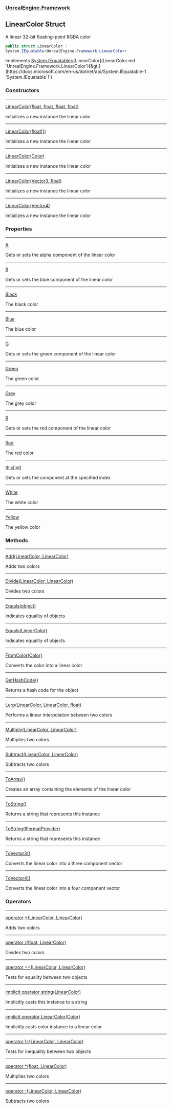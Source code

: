 ### [UnrealEngine.Framework](UnrealEngine_Framework.md 'UnrealEngine.Framework')
## LinearColor Struct
A linear 32-bit floating-point RGBA color  
```csharp
public struct LinearColor :
System.IEquatable<UnrealEngine.Framework.LinearColor>
```

Implements [System.IEquatable&lt;](https://docs.microsoft.com/en-us/dotnet/api/System.IEquatable-1 'System.IEquatable`1')[LinearColor](LinearColor.md 'UnrealEngine.Framework.LinearColor')[&gt;](https://docs.microsoft.com/en-us/dotnet/api/System.IEquatable-1 'System.IEquatable`1')  
### Constructors

***
[LinearColor(float, float, float, float)](LinearColor_LinearColor(float_float_float_float).md 'UnrealEngine.Framework.LinearColor.LinearColor(float, float, float, float)')

Initializes a new instance the linear color  

***
[LinearColor(float[])](LinearColor_LinearColor(float__).md 'UnrealEngine.Framework.LinearColor.LinearColor(float[])')

Initializes a new instance the linear color  

***
[LinearColor(Color)](LinearColor_LinearColor(Color).md 'UnrealEngine.Framework.LinearColor.LinearColor(System.Drawing.Color)')

Initializes a new instance the linear color  

***
[LinearColor(Vector3, float)](LinearColor_LinearColor(Vector3_float).md 'UnrealEngine.Framework.LinearColor.LinearColor(System.Numerics.Vector3, float)')

Initializes a new instance the linear color  

***
[LinearColor(Vector4)](LinearColor_LinearColor(Vector4).md 'UnrealEngine.Framework.LinearColor.LinearColor(System.Numerics.Vector4)')

Initializes a new instance the linear color  
### Properties

***
[A](LinearColor_A.md 'UnrealEngine.Framework.LinearColor.A')

Gets or sets the alpha component of the linear color  

***
[B](LinearColor_B.md 'UnrealEngine.Framework.LinearColor.B')

Gets or sets the blue component of the linear color  

***
[Black](LinearColor_Black.md 'UnrealEngine.Framework.LinearColor.Black')

The black color  

***
[Blue](LinearColor_Blue.md 'UnrealEngine.Framework.LinearColor.Blue')

The blue color  

***
[G](LinearColor_G.md 'UnrealEngine.Framework.LinearColor.G')

Gets or sets the green component of the linear color  

***
[Green](LinearColor_Green.md 'UnrealEngine.Framework.LinearColor.Green')

The green color  

***
[Grey](LinearColor_Grey.md 'UnrealEngine.Framework.LinearColor.Grey')

The grey color  

***
[R](LinearColor_R.md 'UnrealEngine.Framework.LinearColor.R')

Gets or sets the red component of the linear color  

***
[Red](LinearColor_Red.md 'UnrealEngine.Framework.LinearColor.Red')

The red color  

***
[this[int]](LinearColor_this_int_.md 'UnrealEngine.Framework.LinearColor.this[int]')

Gets or sets the component at the specified index  

***
[White](LinearColor_White.md 'UnrealEngine.Framework.LinearColor.White')

The white color  

***
[Yellow](LinearColor_Yellow.md 'UnrealEngine.Framework.LinearColor.Yellow')

The yellow color  
### Methods

***
[Add(LinearColor, LinearColor)](LinearColor_Add(LinearColor_LinearColor).md 'UnrealEngine.Framework.LinearColor.Add(UnrealEngine.Framework.LinearColor, UnrealEngine.Framework.LinearColor)')

Adds two colors  

***
[Divide(LinearColor, LinearColor)](LinearColor_Divide(LinearColor_LinearColor).md 'UnrealEngine.Framework.LinearColor.Divide(UnrealEngine.Framework.LinearColor, UnrealEngine.Framework.LinearColor)')

Divides two colors  

***
[Equals(object)](LinearColor_Equals(object).md 'UnrealEngine.Framework.LinearColor.Equals(object)')

Indicates equality of objects  

***
[Equals(LinearColor)](LinearColor_Equals(LinearColor).md 'UnrealEngine.Framework.LinearColor.Equals(UnrealEngine.Framework.LinearColor)')

Indicates equality of objects  

***
[FromColor(Color)](LinearColor_FromColor(Color).md 'UnrealEngine.Framework.LinearColor.FromColor(System.Drawing.Color)')

Converts the color into a linear color  

***
[GetHashCode()](LinearColor_GetHashCode().md 'UnrealEngine.Framework.LinearColor.GetHashCode()')

Returns a hash code for the object  

***
[Lerp(LinearColor, LinearColor, float)](LinearColor_Lerp(LinearColor_LinearColor_float).md 'UnrealEngine.Framework.LinearColor.Lerp(UnrealEngine.Framework.LinearColor, UnrealEngine.Framework.LinearColor, float)')

Performs a linear interpolation between two colors  

***
[Multiply(LinearColor, LinearColor)](LinearColor_Multiply(LinearColor_LinearColor).md 'UnrealEngine.Framework.LinearColor.Multiply(UnrealEngine.Framework.LinearColor, UnrealEngine.Framework.LinearColor)')

Multiplies two colors  

***
[Subtract(LinearColor, LinearColor)](LinearColor_Subtract(LinearColor_LinearColor).md 'UnrealEngine.Framework.LinearColor.Subtract(UnrealEngine.Framework.LinearColor, UnrealEngine.Framework.LinearColor)')

Subtracts two colors  

***
[ToArray()](LinearColor_ToArray().md 'UnrealEngine.Framework.LinearColor.ToArray()')

Creates an array containing the elements of the linear color  

***
[ToString()](LinearColor_ToString().md 'UnrealEngine.Framework.LinearColor.ToString()')

Returns a string that represents this instance  

***
[ToString(IFormatProvider)](LinearColor_ToString(IFormatProvider).md 'UnrealEngine.Framework.LinearColor.ToString(System.IFormatProvider)')

Returns a string that represents this instance  

***
[ToVector3()](LinearColor_ToVector3().md 'UnrealEngine.Framework.LinearColor.ToVector3()')

Converts the linear color into a three component vector  

***
[ToVector4()](LinearColor_ToVector4().md 'UnrealEngine.Framework.LinearColor.ToVector4()')

Converts the linear color into a four component vector  
### Operators

***
[operator +(LinearColor, LinearColor)](LinearColor_operator+(LinearColor_LinearColor).md 'UnrealEngine.Framework.LinearColor.op_Addition(UnrealEngine.Framework.LinearColor, UnrealEngine.Framework.LinearColor)')

Adds two colors  

***
[operator /(float, LinearColor)](LinearColor_operator_(float_LinearColor).md 'UnrealEngine.Framework.LinearColor.op_Division(float, UnrealEngine.Framework.LinearColor)')

Divides two colors  

***
[operator ==(LinearColor, LinearColor)](LinearColor_operator(LinearColor_LinearColor).md 'UnrealEngine.Framework.LinearColor.op_Equality(UnrealEngine.Framework.LinearColor, UnrealEngine.Framework.LinearColor)')

Tests for equality between two objects  

***
[implicit operator string(LinearColor)](LinearColor_implicitoperatorstring(LinearColor).md 'UnrealEngine.Framework.LinearColor.op_Implicit string(UnrealEngine.Framework.LinearColor)')

Implicitly casts this instance to a string  

***
[implicit operator LinearColor(Color)](LinearColor_implicitoperatorLinearColor(Color).md 'UnrealEngine.Framework.LinearColor.op_Implicit UnrealEngine.Framework.LinearColor(System.Drawing.Color)')

Implicitly casts color instance to a linear color  

***
[operator !=(LinearColor, LinearColor)](LinearColor_operator!(LinearColor_LinearColor).md 'UnrealEngine.Framework.LinearColor.op_Inequality(UnrealEngine.Framework.LinearColor, UnrealEngine.Framework.LinearColor)')

Tests for inequality between two objects  

***
[operator *(float, LinearColor)](LinearColor_operator_(float_LinearColor).md 'UnrealEngine.Framework.LinearColor.op_Multiply(float, UnrealEngine.Framework.LinearColor)')

Multiplies two colors  

***
[operator -(LinearColor, LinearColor)](LinearColor_operator-(LinearColor_LinearColor).md 'UnrealEngine.Framework.LinearColor.op_Subtraction(UnrealEngine.Framework.LinearColor, UnrealEngine.Framework.LinearColor)')

Subtracts two colors  
